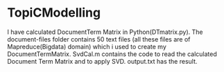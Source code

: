 # TopiCModelling

 I have calculated DocumentTerm Matrix in Python(DTmatrix.py). The document-files folder contains 50 text files (all these files are of Mapreduce(Bigdata) domain) which i used to create my DocumentTermMatrix.
SvdCal.m contains the code to read the calculated Document Term Matrix  and to apply SVD.
output.txt has the result.
